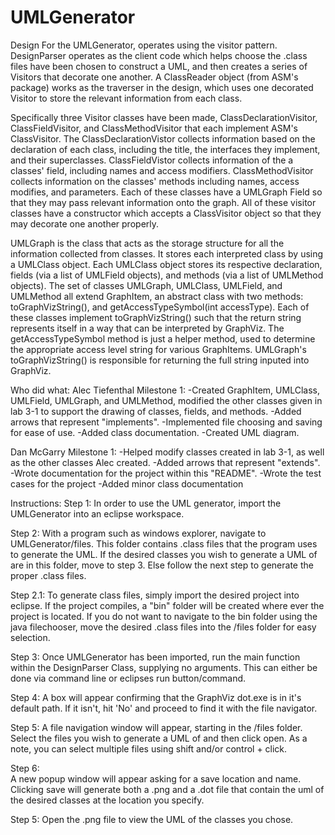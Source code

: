 # UMLGenerator

Design 
For the UMLGenerator, operates using the visitor pattern. 
DesignParser operates as the client code which helps choose the .class files have been chosen to construct a UML, and then creates a series of Visitors that decorate one another. 
A ClassReader object (from ASM's package) works as the traverser in the design, which uses one decorated Visitor to store the relevant information from each class. 

Specifically three Visitor classes have been made, ClassDeclarationVisitor, ClassFieldVisitor, and ClassMethodVisitor that each implement ASM's ClassVisitor. 
The ClassDeclarationVistor collects information based on the declaration of each class, including the title, the interfaces they implement, and their superclasses. 
ClassFieldVistor collects information of the a classes' field, including names and access modifiers.
ClassMethodVisitor collects information on the classes' methods including names, access modifies, and parameters. 
Each of these classes have a UMLGraph Field so that they may pass relevant information onto the graph.
All of these visitor classes have a constructor which accepts a ClassVisitor object so that they may decorate one another properly.

UMLGraph is the class that acts as the storage structure for all the information collected from classes. It stores each interpreted class by using a UMLClass object. 
Each UMLClass object stores its respective declaration, fields (via a list of UMLField objects), and methods (via a list of UMLMethod objects). 
The set of classes UMLGraph, UMLClass, UMLField, and UMLMethod all extend GraphItem, an abstract class with two methods: toGraphVizString(), and getAccessTypeSymbol(int accessType).
Each of these classes implement toGraphVizString() such that the return string represents itself in a way that can be interpreted by GraphViz. 
The getAccessTypeSymbol method is just a helper method, used to determine the appropriate access level string for various GraphItems.
UMLGraph's toGraphVizString() is responsible for returning the full string inputed into GraphViz. 



Who did what: 
Alec Tiefenthal
Milestone 1: 
-Created GraphItem, UMLClass, UMLField, UMLGraph, and UMLMethod, modified the other classes given in lab 3-1 to support the drawing of classes, fields, and methods. 
-Added arrows that represent "implements". 
-Implemented file choosing and saving for ease of use. 
-Added class documentation.
-Created UML diagram.


Dan McGarry
Milestone 1: 
-Helped modify classes created in lab 3-1, as well as the other classes Alec created. 
-Added arrows that represent "extends". 
-Wrote documentation for the project within this "README". 
-Wrote the test cases for the project
-Added minor class documentation




Instructions: 
Step 1:
In order to use the UML generator, import the UMLGenerator into an eclipse workspace. 

Step 2:
With a program such as windows explorer, navigate to UMLGenerator/files. This folder contains .class files that the program uses to generate the UML. 
If the desired classes you wish to generate a UML of are in this folder, move to step 3. Else follow the next step to generate the proper .class files.

Step 2.1:
To generate class files, simply import the desired project into eclipse. If the project compiles, a "bin" folder will be created where ever the project is located.
If you do not want to navigate to the bin folder using the java filechooser, move the desired .class files into the /files folder for easy selection.

Step 3:
Once UMLGenerator has been imported, run the main function within the DesignParser Class, supplying no arguments. This can either be done via command line or eclipses run button/command. 

Step 4:
A box will appear confirming that the GraphViz dot.exe is in it's default path. If it isn't, hit 'No' and proceed to find it with the file navigator.

Step 5: 
A file navigation window will appear, starting in the /files folder. Select the files you wish to generate a UML of and then click open. 
As a note, you can select multiple files using shift and/or control + click.

Step 6:  
A new popup window will appear asking for a save location and name. Clicking save will generate both a .png and a .dot file that contain the uml of the desired classes at the location you specify.

Step 5:
Open the .png file to view the UML of the classes you chose. 